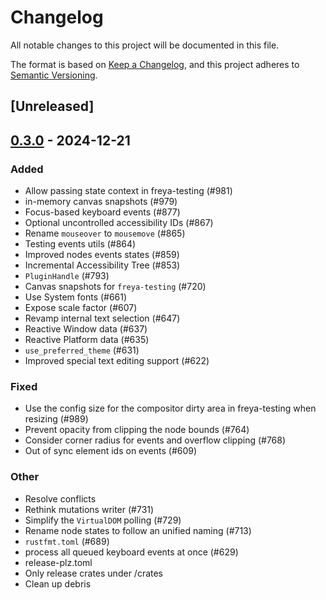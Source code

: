 # Changelog

All notable changes to this project will be documented in this file.

The format is based on [Keep a Changelog](https://keepachangelog.com/en/1.0.0/),
and this project adheres to [Semantic Versioning](https://semver.org/spec/v2.0.0.html).

## [Unreleased]

## [0.3.0](https://github.com/marc2332/freya/compare/freya-testing-v0.2.1...freya-testing-v0.3.0) - 2024-12-21

### Added

- Allow passing state context in freya-testing (#981)
- in-memory canvas snapshots (#979)
- Focus-based keyboard events (#877)
- Optional uncontrolled accessibility IDs (#867)
- Rename `mouseover` to `mousemove` (#865)
- Testing events utils (#864)
- Improved nodes events states (#859)
- Incremental Accessibility Tree (#853)
- `PluginHandle` (#793)
- Canvas snapshots for `freya-testing` (#720)
- Use System fonts (#661)
- Expose scale factor (#607)
- Revamp internal text selection (#647)
- Reactive Window data (#637)
- Reactive Platform data (#635)
- `use_preferred_theme` (#631)
- Improved special text editing support (#622)

### Fixed

- Use the config size for the compositor dirty area in freya-testing when resizing (#989)
- Prevent opacity from clipping the node bounds (#764)
- Consider corner radius for events and overflow clipping (#768)
- Out of sync element ids on events (#609)

### Other

- Resolve conflicts
- Rethink mutations writer (#731)
- Simplify the `VirtualDOM` polling (#729)
- Rename node states to follow an unified naming (#713)
- `rustfmt.toml` (#689)
- process all queued keyboard events at once (#629)
- release-plz.toml
- Only release crates under /crates
- Clean up debris

